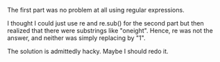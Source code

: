 The first part was no problem at all using regular expressions.

I thought I could just use re and re.sub() for the second part but then realized that there were substrings like "oneight".
Hence, re was not the answer, and neither was simply replacing by "1".

The solution is admittedly hacky. Maybe I should redo it.